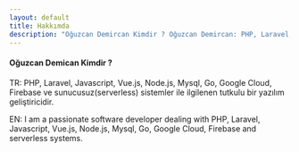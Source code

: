 ```yaml
---
layout: default
title: Hakkımda
description: "Oğuzcan Demircan Kimdir ? Oğuzcan Demircan: PHP, Laravel, Javascript, Vue.js, Node.js, Mysql, Go, Google Cloud, Firebase ve sunucusuz(serverless) sistemler ile ilgilenen tutkulu bir yazılım geliştiriciyim."
---
```


<h4> Oğuzcan Demican Kimdir ? </h4>

<p>TR: PHP, Laravel, Javascript, Vue.js, Node.js, Mysql, Go, Google Cloud, Firebase ve sunucusuz(serverless) sistemler ile ilgilenen tutkulu bir yazılım geliştiricidir.<p>

<p>EN: I am a passionate software developer dealing with PHP, Laravel, Javascript, Vue.js, Node.js, Mysql, Go, Google Cloud, Firebase and serverless systems.</p>
